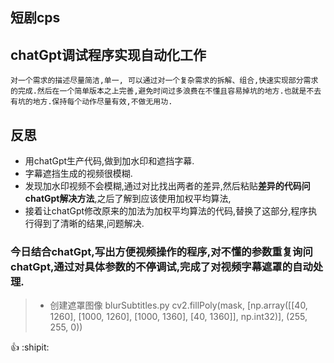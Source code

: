 ## 短剧cps
## chatGpt调试程序实现自动化工作
` 对一个需求的描述尽量简洁,单一, 可以通过对一个复杂需求的拆解、组合,快速实现部分需求的完成.然后在一个简单版本之上完善,避免时间过多浪费在不懂且容易掉坑的地方.也就是不去有坑的地方.保持每个动作尽量有效,不做无用功. `
##  反思
- 用chatGpt生产代码,做到加水印和遮挡字幕.
- 字幕遮挡生成的视频很模糊.
- 发现加水印视频不会模糊,通过对比找出两者的差异,然后粘贴**差异的代码问chatGpt解决方法**,之后了解到应该使用加权平均算法,
- 接着让chatGpt修改原来的加法为加权平均算法的代码,替换了这部分,程序执行得到了清晰的结果,问题解决. 

### 今日结合chatGpt,写出方便视频操作的程序,对不懂的参数重复询问chatGpt,通过对具体参数的不停调试,完成了对视频字幕遮罩的自动处理.
 >* 创建遮罩图像 blurSubtitles.py
 >        cv2.fillPoly(mask, [np.array([[40, 1260], [1000, 1260], [1000, 1360], [40, 1360]], np.int32)], (255, 255, 0))




:+1: :shipit:


